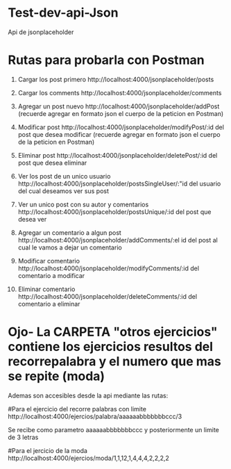 # Test-dev-api-Json 

Api de jsonplaceholder

# Rutas para probarla con Postman

1. Cargar los post primero
http://localhost:4000/jsonplaceholder/posts

2. Cargar los comments
http://localhost:4000/jsonplaceholder/comments

3. Agregar un post nuevo
http://localhost:4000/jsonplaceholder/addPost
(recuerde agregar en formato json el cuerpo de la peticion en Postman)

4. Modificar post
http://localhost:4000/jsonplaceholder/modifyPost/:id del post que desea modificar
(recuerde agregar en formato json el cuerpo de la peticion en Postman)

5. Eliminar post
http://localhost:4000/jsonplaceholder/deletePost/:id del post que desea eliminar

6. Ver los post de un unico usuario
http://localhost:4000/jsonplaceholder/postsSingleUser/:"id del usuario del cual deseamos ver sus post

7. Ver un unico post con su autor y comentarios
http://localhost:4000/jsonplaceholder/postsUnique/:id del post que desea ver
 
8. Agregar un comentario a algun post
http://localhost:4000/jsonplaceholder/addComments/:el id del post al cual le vamos a dejar un comentario

9. Modificar comentario
http://localhost:4000/jsonplaceholder/modifyComments/:id del comentario a modificar

10. Eliminar comentario
http://localhost:4000/jsonplaceholder/deleteComments/:id del comentario a eliminar

# Ojo-  La CARPETA "otros ejercicios" contiene los ejercicios resultos del recorrepalabra y el numero que mas se repite (moda)
Ademas son accesibles desde la api mediante las rutas:

#Para el ejercicio del recorre palabras con limite
http://localhost:4000/ejercios/palabra/aaaaaabbbbbbbccc/3

Se recibe como parametro aaaaaabbbbbbbccc y posteriormente un limite de 3 letras

#Para el jercicio de la moda
http://localhost:4000/ejercios/moda/1,1,12,1,4,4,4,2,2,2,2
